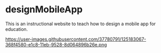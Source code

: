 # designMobileApp
This is an instructional website to teach how to design a mobile app for education.

https://user-images.githubusercontent.com/37780791/125183067-368f4580-e1c8-11eb-9528-8d064896b26e.png
